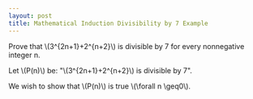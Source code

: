 ```yaml
---
layout: post
title: Mathematical Induction Divisibility by 7 Example
---
```


Prove that \\(3^{2n+1}+2^{n+2}\\) is divisible by 7 for every nonnegative integer n.

Let \\(P(n)\\) be: "\\(3^{2n+1}+2^{n+2}\\) is divisible by 7".

We wish to show that \\(P(n)\\) is true \\(\forall n \geq0\\).

